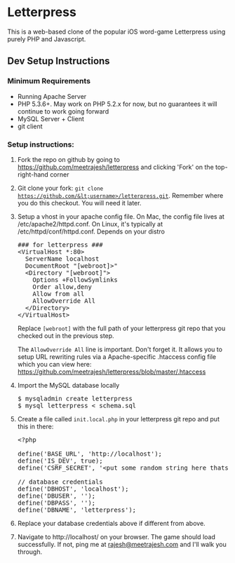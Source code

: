 Letterpress
===========

This is a web-based clone of the popular iOS word-game Letterpress using
purely PHP and Javascript.


Dev Setup Instructions
----------------------

### Minimum Requirements

* Running Apache Server
* PHP 5.3.6+. May work on PHP 5.2.x for now, but no guarantees it will continue to work going forward
* MySQL Server + Client
* git client

### Setup instructions:

1. Fork the repo on github by going to https://github.com/meetrajesh/letterpress and clicking 'Fork' on the top-right-hand corner
1. Git clone your fork: <code>git clone https://github.com/&lt;username>/letterpress.git</code>. Remember where you do this checkout. You will need it later.
1. Setup a vhost in your apache config file. On Mac, the config file lives at /etc/apache2/httpd.conf. On Linux, it's typically at /etc/httpd/conf/httpd.conf. Depends on your distro

   <pre>
   ### for letterpress ###
   &lt;VirtualHost *:80>
     ServerName localhost
     DocumentRoot "[webroot]>"
     &lt;Directory "[webroot]">
       Options +FollowSymlinks
       Order allow,deny
       Allow from all
       AllowOverride All
     &lt;/Directory>
   &lt;/VirtualHost>
   </pre>
   
   Replace <code>[webroot]</code> with the full path of your letterpress git repo that you checked out in the previous step.
   
   The <code>AllowOverride All</code> line is important. Don't forget it. It allows you to setup URL rewriting rules via a Apache-specific .htaccess config file which you can view here: https://github.com/meetrajesh/letterpress/blob/master/.htaccess

1. Import the MySQL database locally

   <pre>
   $ mysqladmin create letterpress
   $ mysql letterpress &lt; schema.sql
   </pre>

1. Create a file called <code>init.local.php</code> in your letterpress git repo and put this in there:

   <pre>
   &lt;?php
   
   define('BASE_URL', 'http://localhost');
   define('IS_DEV', true);
   define('CSRF_SECRET', '&lt;put some random string here thats about 40 chars long>');
   
   // database credentials
   define('DBHOST', 'localhost');
   define('DBUSER', '');
   define('DBPASS', '');
   define('DBNAME', 'letterpress');
   </pre>

1. Replace your database credentials above if different from above.

1. Navigate to http://localhost/ on your browser. The game should load successfully. If not, ping me at rajesh@meetrajesh.com and I'll walk you through.



